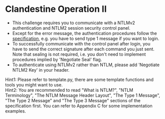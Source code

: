 # Clandestine Operation II

- This challenge requires you to communicate with a NTLMv2 authentication and NTLM2 session security control panel.
- Except for the error message, the authentication procedures follow the [specification](https://curl.se/rfc/ntlm.html), e.g. you have to send type 1 message if you want to login.
- To successfully communicate with the control panel after login, you have to send the correct signature after each command you just sent. Note that sealing is not required, i.e. you don't need to implement procedures implied by 'Negotiate Seal' flag.
- To authenticate using NTLMv2 rather than NTLM, please add 'Negotiate NTLM2 Key' in your header.

Hint1: Please refer to template.py, there are some template functions and tools you might want to use.\
Hint2: You are recommended to read "What is NTLM?", "NTLM Terminology", "The NTLM Message Header Layout", "The Type 1 Message", "The Type 2 Message" and "The Type 3 Message" sections of the specification first. You can refer to Appendix C for some implementation examples.
